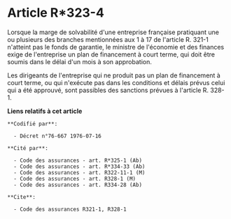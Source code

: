 # Article R*323-4

Lorsque la marge de solvabilité d'une entreprise française pratiquant une ou plusieurs des branches mentionnées aux 1 à 17 de
l'article R. 321-1 n'atteint pas le fonds de garantie, le ministre de l'économie et des finances exige de l'entreprise un
plan de financement à court terme, qui doit être soumis dans le délai d'un mois à son approbation.

Les dirigeants de l'entreprise qui ne produit pas un plan de financement à court terme, ou qui n'exécute pas dans les
conditions et délais prévus celui qui a été approuvé, sont passibles des sanctions prévues à l'article R. 328-1.

**Liens relatifs à cet article**

	**Codifié par**:

	  - Décret n°76-667 1976-07-16

	**Cité par**:

	  - Code des assurances - art. R*325-1 (Ab)
	  - Code des assurances - art. R*334-33 (Ab)
	  - Code des assurances - art. R322-11-1 (M)
	  - Code des assurances - art. R328-1 (M)
	  - Code des assurances - art. R334-28 (Ab)

	**Cite**:

	  - Code des assurances R321-1, R328-1
